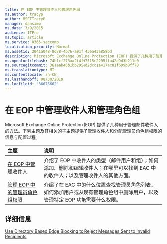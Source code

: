 ```yaml
---
title: 在 EOP 中管理收件人和管理角色组
ms.author: tracyp
author: MSFTTracyP
manager: dansimp
ms.date: 3/9/2015
audience: ITPro
ms.topic: article
ms.service: O365-seccomp
localization_priority: Normal
ms.assetid: 2041a048-8d78-4b76-a91f-43ea43a858bd
description: Microsoft Exchange Online Protection (EOP) 提供了几种用于管理邮件收件人的方法。下列主题及其相关的子主题提供了管理收件人和分配管理员角色组权限的信息与配置过程。
ms.openlocfilehash: 74b1cf273aa2f4f97515c2295ffa42d9d3b211c0
ms.sourcegitcommit: 361aab46b1bb295ed2dcc1a417ac81f699b8ff78
ms.translationtype: MT
ms.contentlocale: zh-CN
ms.lasthandoff: 08/30/2019
ms.locfileid: "36676662"
---
```

# <a name="manage-recipients-and-admin-role-groups-in-eop"></a>在 EOP 中管理收件人和管理角色组

Microsoft Exchange Online Protection (EOP) 提供了几种用于管理邮件收件人的方法。下列主题及其相关的子主题提供了管理收件人和分配管理员角色组权限的信息与配置过程。
  
|**主题**|**说明**|
|:-----|:-----|
|[在 EOP 中管理收件人](manage-recipients-in-eop.md)|介绍了 EOP 中收件人的类型（邮件用户和组）；如何添加、删除和编辑收件人；在哪里可以找到 EAC 中的收件人；以及管理收件人的其他方面。|
|[管理 EOP 中的管理员角色组权限](manage-admin-role-group-permissions-in-eop.md)|介绍了在 EAC 中的什么位置查找管理员角色列表、如何添加用户或从现有管理角色组中删除用户，以及管理特定 EOP 功能需要什么权限。|

## <a name="for-more-information"></a>详细信息

[Use Directory Based Edge Blocking to Reject Messages Sent to Invalid Recipients](https://docs.microsoft.com/exchange/mail-flow-best-practices/use-directory-based-edge-blocking)
